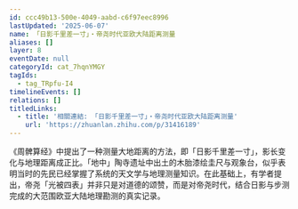 ```yaml
---
id: ccc49b13-500e-4049-aabd-c6f97eec8996
lastUpdated: '2025-06-07'
name: 「日影千里差一寸」・帝尧时代亚欧大陆距离测量
aliases: []
layer: 8
eventDate: null
categoryId: cat_7hqnYMGY
tagIds:
  - tag_TRpfu-I4
timelineEvents: []
relations: []
titledLinks:
  - title: '相關連結: 「日影千里差一寸」・帝尧时代亚欧大陆距离测量'
    url: 'https://zhuanlan.zhihu.com/p/31416189'
---
```

《周髀算经》中提出了一种测量大地距离的方法，即「日影千里差一寸」，影长变化与地理距离成正比。「地中」陶寺遗址中出土的木胎漆绘圭尺与观象台，似乎表明当时的先民已经掌握了系统的天文学与地理测量知识。在此基础上，有学者提出，帝尧「光被四表」并非只是对道德的颂赞，而是对帝尧时代，结合日影与步测完成的大范围欧亚大陆地理勘测的真实记录。
